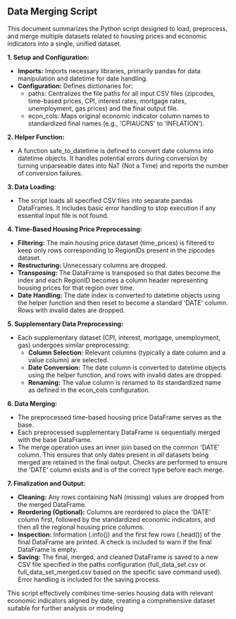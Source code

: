 ## **Data Merging Script**

This document summarizes the Python script designed to load, preprocess, and merge multiple datasets related to housing prices and economic indicators into a single, unified dataset.

**1\. Setup and Configuration:**

* **Imports:** Imports necessary libraries, primarily pandas for data manipulation and datetime for date handling.  
* **Configuration:** Defines dictionaries for:  
  * paths: Centralizes the file paths for all input CSV files (zipcodes, time-based prices, CPI, interest rates, mortgage rates, unemployment, gas prices) and the final output file.  
  * econ\_cols: Maps original economic indicator column names to standardized final names (e.g., 'CPIAUCNS' to 'INFLATION').

**2\. Helper Function:**

* A function safe\_to\_datetime is defined to convert date columns into datetime objects. It handles potential errors during conversion by turning unparseable dates into NaT (Not a Time) and reports the number of conversion failures.

**3\. Data Loading:**

* The script loads all specified CSV files into separate pandas DataFrames. It includes basic error handling to stop execution if any essential input file is not found.

**4\. Time-Based Housing Price Preprocessing:**

* **Filtering:** The main housing price dataset (time\_prices) is filtered to keep only rows corresponding to RegionIDs present in the zipcodes dataset.  
* **Restructuring:** Unnecessary columns are dropped.  
* **Transposing:** The DataFrame is transposed so that dates become the index and each RegionID becomes a column header representing housing prices for that region over time.  
* **Date Handling:** The date index is converted to datetime objects using the helper function and then reset to become a standard 'DATE' column. Rows with invalid dates are dropped.

**5\. Supplementary Data Preprocessing:**

* Each supplementary dataset (CPI, interest, mortgage, unemployment, gas) undergoes similar preprocessing:  
  * **Column Selection:** Relevant columns (typically a date column and a value column) are selected.  
  * **Date Conversion:** The date column is converted to datetime objects using the helper function, and rows with invalid dates are dropped.  
  * **Renaming:** The value column is renamed to its standardized name as defined in the econ\_cols configuration.

**6\. Data Merging:**

* The preprocessed time-based housing price DataFrame serves as the base.  
* Each preprocessed supplementary DataFrame is sequentially merged with the base DataFrame.  
* The merge operation uses an inner join based on the common 'DATE' column. This ensures that only dates present in *all* datasets being merged are retained in the final output. Checks are performed to ensure the 'DATE' column exists and is of the correct type before each merge.

**7\. Finalization and Output:**

* **Cleaning:** Any rows containing NaN (missing) values are dropped from the merged DataFrame.  
* **Reordering (Optional):** Columns are reordered to place the 'DATE' column first, followed by the standardized economic indicators, and then all the regional housing price columns.  
* **Inspection:** Information (.info()) and the first few rows (.head()) of the final DataFrame are printed. A check is included to warn if the final DataFrame is empty.  
* **Saving:** The final, merged, and cleaned DataFrame is saved to a new CSV file specified in the paths configuration (full\_data\_set.csv or full\_data\_set\_merged.csv based on the specific save command used). Error handling is included for the saving process.

This script effectively combines time-series housing data with relevant economic indicators aligned by date, creating a comprehensive dataset suitable for further analysis or modeling